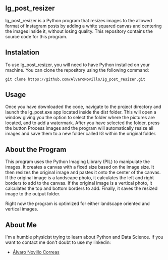 ## Ig_post_resizer
Ig_post_resizer is a Python program that resizes images to the allowed format of Instagram posts by adding a white squared canvas and centering the images inside it, without losing quality. This repository contains the source code for this program.

## Instalation
To use Ig_post_resizer, you will need to have Python installed on your machine. You can clone the repository using the following command:

    git clone https://github.com/AlvaroNovillo/Ig_post_resizer.git
    
    
## Usage
Once you have downloaded the code, navigate to the project directory and launch the Ig_post.exe app located inside the dist folder. This will open a window giving you the option to select the folder where the pictures are located, and to add a watermark. After you have selected the folder, press the button Process images and the program will automatically resize all images and save them to a new folder called IG within the original folder.

## About the Program
This program uses the Python Imaging Library (PIL) to manipulate the images. It creates a canvas with a fixed size based on the image size. It then resizes the original image and pastes it onto the center of the canvas. If the original image is a landscape photo, it calculates the left and right borders to add to the canvas. If the original image is a vertical photo, it calculates the top and bottom borders to add. Finally, it saves the resized image to the output folder.

Right now the program is optimized for either landscape oriented and vertical images.


## About Me

I'm a humble physicist trying to learn about Python and Data Science. If you want to contact me don't doubt to use my linkedin:
* <div class="badge-base LI-profile-badge" data-locale="es_ES" data-size="medium" data-theme="dark" data-type="VERTICAL" data-vanity="álvaro-novillo-correas-1b4452226" data-version="v1"><a class="badge-base__link LI-simple-link" href="https://es.linkedin.com/in/%C3%A1lvaro-novillo-correas-1b4452226?trk=profile-badge">Álvaro Novillo Correas</a></div>
